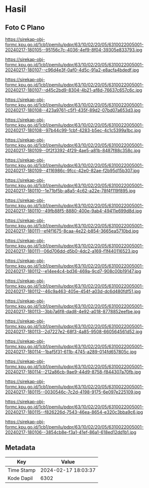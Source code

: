 # Hasil

## Foto C Plano

https://sirekap-obj-formc.kpu.go.id/1cb1/pemilu/pdpr/63/10/02/20/05/6310022005001-20240217-180105--95156c7c-4036-4ef9-8f04-39305e833793.jpg

https://sirekap-obj-formc.kpu.go.id/1cb1/pemilu/pdpr/63/10/02/20/05/6310022005001-20240217-180107--c96d4e3f-0af0-4d5c-91a2-e8acfa4bdedf.jpg

https://sirekap-obj-formc.kpu.go.id/1cb1/pemilu/pdpr/63/10/02/20/05/6310022005001-20240217-180107--d45c2bd9-8304-4b21-af8d-76637c657c6c.jpg

https://sirekap-obj-formc.kpu.go.id/1cb1/pemilu/pdpr/63/10/02/20/05/6310022005001-20240217-180108--423a9761-c5f1-435f-89d2-07bd07a653d3.jpg

https://sirekap-obj-formc.kpu.go.id/1cb1/pemilu/pdpr/63/10/02/20/05/6310022005001-20240217-180108--97b44c99-1cbf-4283-b5ec-4c1c5399a1bc.jpg

https://sirekap-obj-formc.kpu.go.id/1cb1/pemilu/pdpr/63/10/02/20/05/6310022005001-20240217-180109--0f2f3392-4f29-4ae5-a81b-8487f88c358c.jpg

https://sirekap-obj-formc.kpu.go.id/1cb1/pemilu/pdpr/63/10/02/20/05/6310022005001-20240217-180109--4116986c-9fcc-42e0-82ae-f2b95d15b307.jpg

https://sirekap-obj-formc.kpu.go.id/1cb1/pemilu/pdpr/63/10/02/20/05/6310022005001-20240217-180110--1e71bf5b-a8a5-4c62-a22e-78f4f119f895.jpg

https://sirekap-obj-formc.kpu.go.id/1cb1/pemilu/pdpr/63/10/02/20/05/6310022005001-20240217-180110--49fb88f5-8880-400e-9ab4-49411e699d8d.jpg

https://sirekap-obj-formc.kpu.go.id/1cb1/pemilu/pdpr/63/10/02/20/05/6310022005001-20240217-180111--ef4f1675-8caa-4e22-b854-3665ea5710bd.jpg

https://sirekap-obj-formc.kpu.go.id/1cb1/pemilu/pdpr/63/10/02/20/05/6310022005001-20240217-180111--06d706dd-d5b0-4dc2-a169-f1f440116523.jpg

https://sirekap-obj-formc.kpu.go.id/1cb1/pemilu/pdpr/63/10/02/20/05/6310022005001-20240217-180112--e14ee4c4-bd36-469a-9cd7-908c00b19147.jpg

https://sirekap-obj-formc.kpu.go.id/1cb1/pemilu/pdpr/63/10/02/20/05/6310022005001-20240217-180112--46c9a463-405e-454f-a03d-dc6d480fdf51.jpg

https://sirekap-obj-formc.kpu.go.id/1cb1/pemilu/pdpr/63/10/02/20/05/6310022005001-20240217-180113--3bb7a6f8-dad8-4e92-a018-8778852eefbe.jpg

https://sirekap-obj-formc.kpu.go.id/1cb1/pemilu/pdpr/63/10/02/20/05/6310022005001-20240217-180113--2d7227e2-68f3-4a85-9508-660564561d52.jpg

https://sirekap-obj-formc.kpu.go.id/1cb1/pemilu/pdpr/63/10/02/20/05/6310022005001-20240217-180114--1baf5f31-611b-4745-a289-014fd657805c.jpg

https://sirekap-obj-formc.kpu.go.id/1cb1/pemilu/pdpr/63/10/02/20/05/6310022005001-20240217-180114--212a86cb-9ae9-44d9-8758-f844307a70fb.jpg

https://sirekap-obj-formc.kpu.go.id/1cb1/pemilu/pdpr/63/10/02/20/05/6310022005001-20240217-180115--0030546c-7c2d-4198-9175-6e097e225109.jpg

https://sirekap-obj-formc.kpu.go.id/1cb1/pemilu/pdpr/63/10/02/20/05/6310022005001-20240217-180115--f826226d-7543-46ea-8654-e320c3bba9c6.jpg

https://sirekap-obj-formc.kpu.go.id/1cb1/pemilu/pdpr/63/10/02/20/05/6310022005001-20240217-180106--3854cb8e-f3a1-41ef-86a1-618ed12dd1b1.jpg


## Metadata

| Key        | Value               |
| ---------- | ------------------- |
| Time Stamp | 2024-02-17 18:03:37 |
| Kode Dapil | 6302                |



